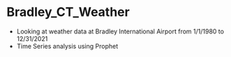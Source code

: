 # Bradley_CT_Weather

* Looking at weather data at Bradley International Airport from 1/1/1980 to 12/31/2021
* Time Series analysis using Prophet